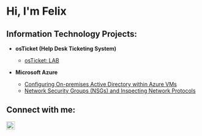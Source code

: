 <h1>Hi, I'm Felix </h1>

<h2> Information Technology Projects:</h2>

- <b>osTicket (Help Desk Ticketing System)</b>
  - [osTicket: LAB](https://github.com/FelixKwan-Labs/osTicket-LAB)

- <b>Microsoft Azure</b>
  - [Configuring On-premises Active Directory within Azure VMs](https://github.com/joshmadakorcc/configure-ad)
  - [Network Security Groups (NSGs) and Inspecting Network Protocols](https://github.com/joshmadakorcc/azure-network-protocols)

<h2> Connect with me:</h2>

[<img align="left" alt="Josh | LinkedIn" width="22px" src="https://cdn.jsdelivr.net/npm/simple-icons@v3/icons/linkedin.svg" />][linkedin]

[linkedin]: https://www.linkedin.com/in/felixkwan26/
